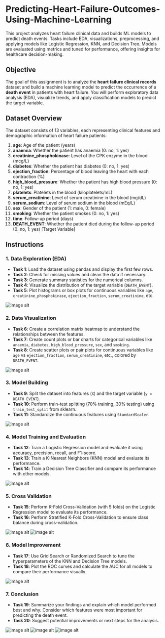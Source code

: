 # Predicting-Heart-Failure-Outcomes-Using-Machine-Learning
This project analyzes heart failure clinical data and builds ML models to predict death events. Tasks include EDA, visualizations, preprocessing, and applying models like Logistic Regression, KNN, and Decision Tree. Models are evaluated using metrics and tuned for performance, offering insights for healthcare decision-making.
## Objective
The goal of this assignment is to analyze the **heart failure clinical records** dataset and build a machine learning model to predict the occurrence of a **death event** in patients with heart failure. You will perform exploratory data analysis (EDA), visualize trends, and apply classification models to predict the target variable.

## Dataset Overview

The dataset consists of 13 variables, each representing clinical features and demographic information of heart failure patients:

1. **age**: Age of the patient (years)
2. **anaemia**: Whether the patient has anaemia (0: no, 1: yes)
3. **creatinine_phosphokinase**: Level of the CPK enzyme in the blood (mcg/L)
4. **diabetes**: Whether the patient has diabetes (0: no, 1: yes)
5. **ejection_fraction**: Percentage of blood leaving the heart with each contraction (%)
6. **high_blood_pressure**: Whether the patient has high blood pressure (0: no, 1: yes)
7. **platelets**: Platelets in the blood (kiloplatelets/mL)
8. **serum_creatinine**: Level of serum creatinine in the blood (mg/dL)
9. **serum_sodium**: Level of serum sodium in the blood (mEq/L)
10. **sex**: Gender of the patient (1: male, 0: female)
11. **smoking**: Whether the patient smokes (0: no, 1: yes)
12. **time**: Follow-up period (days)
13. **DEATH_EVENT**: Whether the patient died during the follow-up period (0: no, 1: yes) [Target Variable]

## Instructions

### 1. Data Exploration (EDA)
- **Task 1**: Load the dataset using pandas and display the first few rows.
- **Task 2**: Check for missing values and clean the data if necessary.
- **Task 3**: Generate summary statistics for the numerical columns.
- **Task 4**: Visualize the distribution of the target variable (`DEATH_EVENT`).
- **Task 5**: Plot histograms or box plots for continuous variables like `age`, `creatinine_phosphokinase`, `ejection_fraction`, `serum_creatinine`, etc.

![image alt]( )

### 2. Data Visualization
- **Task 6**: Create a correlation matrix heatmap to understand the relationships between the features.
- **Task 7**: Create count plots or bar charts for categorical variables like `anaemia`, `diabetes`, `high_blood_pressure`, `sex`, and `smoking`.
- **Task 8**: Create scatter plots or pair plots for continuous variables like `age` vs `ejection_fraction`, `serum_creatinine`, etc., colored by `DEATH_EVENT`.

![image alt]( )

### 3. Model Building
- **Task 9**: Split the dataset into features (`X`) and the target variable (`y = DEATH_EVENT`).
- **Task 10**: Perform train-test splitting (70% training, 30% testing) using `train_test_split` from sklearn.
- **Task 11**: Standardize the continuous features using `StandardScaler`.

![image alt]( )

### 4. Model Training and Evaluation
- **Task 12**: Train a Logistic Regression model and evaluate it using accuracy, precision, recall, and F1-score.
- **Task 13**: Train a K-Nearest Neighbors (KNN) model and evaluate its performance.
- **Task 14**: Train a Decision Tree Classifier and compare its performance with other models.

 ![image alt]( https://github.com/irfanulkabirhira/Predicting-Heart-Failure-Outcomes-Using-Machine-Learning/blob/a35a3cb8779056deefd2b5b71e2286cec7d0151a/Task%204.png)


### 5. Cross Validation
- **Task 15**: Perform K-Fold Cross-Validation (with 5 folds) on the Logistic Regression model to evaluate its performance.
- **Task 16**: Perform Stratified K-Fold Cross-Validation to ensure class balance during cross-validation.

![image alt](https://github.com/irfanulkabirhira/Predicting-Heart-Failure-Outcomes-Using-Machine-Learning/blob/17098af86dce43d0d7aa3ab76117070cfdc4bbf3/Task%205%20-1.png)
![image alt](https://github.com/irfanulkabirhira/Predicting-Heart-Failure-Outcomes-Using-Machine-Learning/blob/9e7041623092ac67faf7c8537af4bf642d8d51c9/Task%205-2.png)

### 6. Model Improvement
- **Task 17**: Use Grid Search or Randomized Search to tune the hyperparameters of the KNN and Decision Tree models.
- **Task 18**: Plot the ROC curves and calculate the AUC for all models to compare their performance visually.

![image alt](https://github.com/irfanulkabirhira/Predicting-Heart-Failure-Outcomes-Using-Machine-Learning/blob/bb8067dc46af87e6fa30312ef11843c118e7120a/Task%206.png)

### 7. Conclusion
- **Task 19**: Summarize your findings and explain which model performed best and why. Consider which features were most important for predicting the death event.
- **Task 20**: Suggest potential improvements or next steps for the analysis.

![image alt](https://github.com/irfanulkabirhira/Predicting-Heart-Failure-Outcomes-Using-Machine-Learning/blob/918b0df270045fed17503cb49b70c90fec96db42/Task%207-1.png )
![image alt](https://github.com/irfanulkabirhira/Predicting-Heart-Failure-Outcomes-Using-Machine-Learning/blob/c098c80728c3a03f8970dd8c3c8aafa03002f543/Task%207-2.png)
![image alt](https://github.com/irfanulkabirhira/Predicting-Heart-Failure-Outcomes-Using-Machine-Learning/blob/2470a6403a5b037fd9786539ba9241db3d522d1c/Task%207-3.png)
